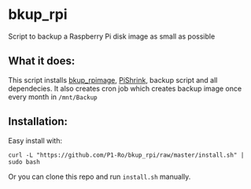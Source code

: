 # bkup_rpi
Script to backup a Raspberry Pi disk image as small as possible

## What it does:
This script installs [bkup_rpimage](https://github.com/lzkelley/bkup_rpimage), [PiShrink](https://github.com/Drewsif/PiShrink), backup script and all dependecies.
It also creates cron job which creates backup image once every month in `/mnt/Backup`  

## Installation:
Easy install with:

    curl -L "https://github.com/P1-Ro/bkup_rpi/raw/master/install.sh" | sudo bash
    
Or you can clone this repo and run `install.sh` manually.   
